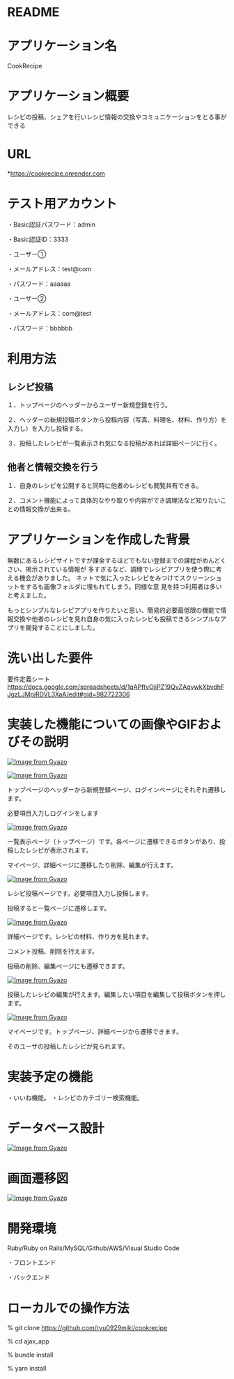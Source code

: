 # README
# アプリケーション名
CookRecipe

# アプリケーション概要
レシピの投稿、シェアを行いレシピ情報の交換やコミュニケーションをとる事ができる
# URL
*https://cookrecipe.onrender.com
# テスト用アカウント
・Basic認証パスワード：admin

・Basic認証ID：3333

・ユーザー①

・メールアドレス：test@com

・パスワード：aaaaaa

・ユーザー②

・メールアドレス：com@test

・パスワード：bbbbbb
# 利用方法

## レシピ投稿
１、トップページのヘッダーからユーザー新規登録を行う。

２、ヘッダーの新規投稿ボタンから投稿内容（写真、料理名、材料、作り方）を入力し）を入力し投稿する。

３、投稿したレシピが一覧表示され気になる投稿があれば詳細ページに行く。

## 他者と情報交換を行う
１、自身のレシピを公開すると同時に他者のレシピも閲覧共有できる。

２、コメント機能によって具体的なやり取りや内容ができ調理法など知りたいことの情報交換が出来る。

# アプリケーションを作成した背景
無数にあるレシピサイトですが課金するほどでもない登録までの課程がめんどくさい、掲示されている情報が
多すぎるなど、調理でレシピアプリを使う際に考える機会がありました。
ネットで気に入ったレシピをみつけてスクリーンショットをするも画像フォルダに埋もれてしまう。同様な意
見を持つ利用者は多いと考えました。

もっとシンプルなレシピアプリを作りたいと思い、簡易的必要最低限の機能で情報交換や他者のレシピを見れ自身の気に入ったレシピも投稿できるシンプルなアプリを開発することにしました。


# 洗い出した要件
要件定義シート
https://docs.google.com/spreadsheets/d/1qAPftvOjiPZ19QvZAqvwkXbvdhFJgzLJMpjRDVL3XaA/edit#gid=982722306
# 実装した機能についての画像やGIFおよびその説明
[![Image from Gyazo](https://i.gyazo.com/38b58f075f0196056e7cdfc9d66b7a78.png)](https://gyazo.com/38b58f075f0196056e7cdfc9d66b7a78)

[![Image from Gyazo](https://i.gyazo.com/f1e7f4aba135e0c6b7a58b52a55ca1b9.png)](https://gyazo.com/f1e7f4aba135e0c6b7a58b52a55ca1b9)

トップページのヘッダーから新規登録ページ、ログインページにそれぞれ遷移します。

必要項目入力しログインをします

[![Image from Gyazo](https://i.gyazo.com/6b79194c109dc78e76fdf4b49396478d.gif)](https://gyazo.com/6b79194c109dc78e76fdf4b49396478d)

一覧表示ページ（トップページ）です。各ページに遷移できるボタンがあり、投稿したレシピが表示されます。

マイページ、詳細ページに遷移したり削除、編集が行えます。

[![Image from Gyazo](https://i.gyazo.com/88efb96650c2a3a6a6073deae09b485f.gif)](https://gyazo.com/88efb96650c2a3a6a6073deae09b485f)

レシピ投稿ページです。必要項目入力し投稿します。

投稿すると一覧ページに遷移します。

[![Image from Gyazo](https://i.gyazo.com/7def7cfee66f17c72b78f0a83f88efcd.png)](https://gyazo.com/7def7cfee66f17c72b78f0a83f88efcd)

詳細ページです。レシピの材料、作り方を見れます。

コメント投稿、削除を行えます。

投稿の削除、編集ページにも遷移できます。

[![Image from Gyazo](https://i.gyazo.com/be46cbf1890066932e2ba67f86bf17f5.gif)](https://gyazo.com/be46cbf1890066932e2ba67f86bf17f5)

投稿したレシピの編集が行えます。編集したい項目を編集して投稿ボタンを押します。

[![Image from Gyazo](https://i.gyazo.com/9041ec95b6b05314ecded93692d70853.jpg)](https://gyazo.com/9041ec95b6b05314ecded93692d70853)

マイページです。トップページ、詳細ページから遷移できます。

そのユーザの投稿したレシピが見られます。

# 実装予定の機能
・いいね機能。
・レシピのカテゴリー検索機能。
# データベース設計

[![Image from Gyazo](https://i.gyazo.com/75b7a6939a477f4a19b693ca60280d46.png)](https://gyazo.com/75b7a6939a477f4a19b693ca60280d46)

# 画面遷移図

[![Image from Gyazo](https://i.gyazo.com/dd34f885f3b44000edfb578d29fb9286.png)](https://gyazo.com/dd34f885f3b44000edfb578d29fb9286)

# 開発環境
Ruby/Ruby on Rails/MySQL/Github/AWS/Visual Studio Code

・フロントエンド

・バックエンド
# ローカルでの操作方法
% git clone https://github.com/ryu0929miki/cookrecipe

% cd ajax_app

% bundle install

% yarn install

